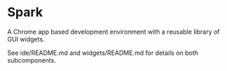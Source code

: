 # Spark

A Chrome app based development environment with a reusable library of GUI widgets.

See ide/README.md and widgets/README.md for details on both subcomponents.
